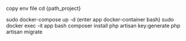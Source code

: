 copy env file
cd {path_project}

sudo docker-compose up -d
(enter app docker-container bash)
sudo docker exec -it app bash
composer install
php artisan key:generate
php artisan migrate